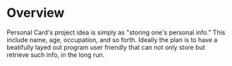 # Overview

 Personal Card's project idea is simply as "storing one's personal info." This include name, age, occupation, and so forth. Ideally the plan is to have a beatifully layed out program user friendly that can not only store but retrieve such info, in the long run.
